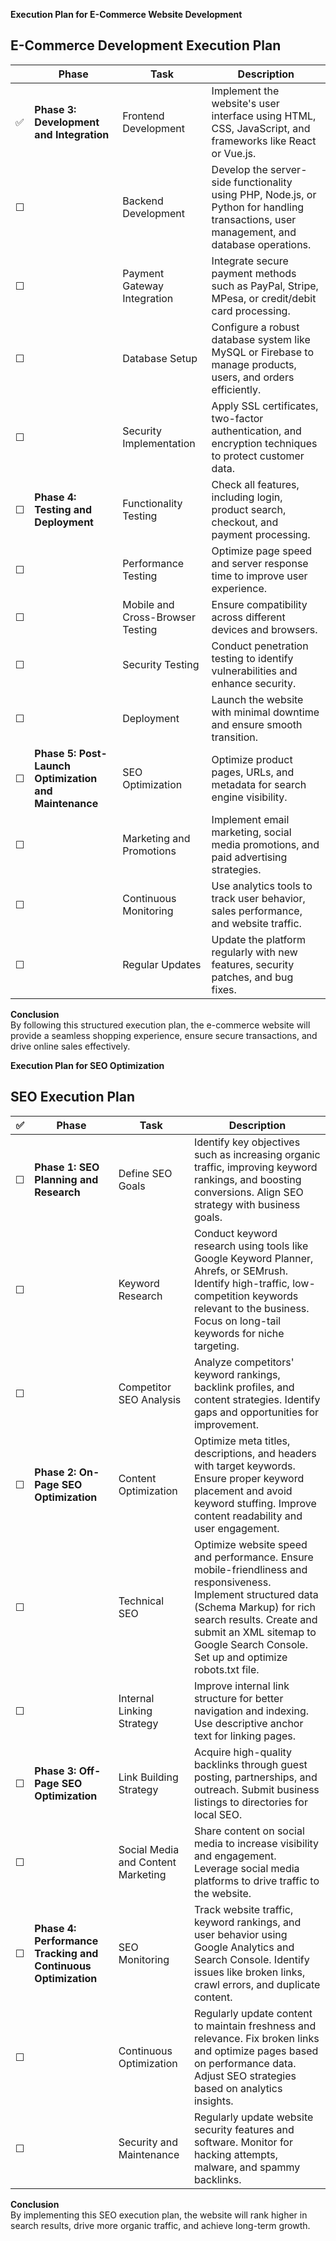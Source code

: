 **Execution Plan for E-Commerce Website Development**

## **E-Commerce Development Execution Plan**

|   | Phase | Task | Description |
|---|---|---|---|
|  ✅ | **Phase 3: Development and Integration** | Frontend Development | Implement the website's user interface using HTML, CSS, JavaScript, and frameworks like React or Vue.js. |
| ☐ |  | Backend Development | Develop the server-side functionality using PHP, Node.js, or Python for handling transactions, user management, and database operations. |
| ☐ |  | Payment Gateway Integration | Integrate secure payment methods such as PayPal, Stripe, MPesa, or credit/debit card processing. |
| ☐ |  | Database Setup | Configure a robust database system like MySQL or Firebase to manage products, users, and orders efficiently. |
| ☐ |  | Security Implementation | Apply SSL certificates, two-factor authentication, and encryption techniques to protect customer data. |
| ☐ | **Phase 4: Testing and Deployment** | Functionality Testing | Check all features, including login, product search, checkout, and payment processing. |
| ☐ |  | Performance Testing | Optimize page speed and server response time to improve user experience. |
| ☐ |  | Mobile and Cross-Browser Testing | Ensure compatibility across different devices and browsers. |
| ☐ |  | Security Testing | Conduct penetration testing to identify vulnerabilities and enhance security. |
| ☐ |  | Deployment | Launch the website with minimal downtime and ensure smooth transition. |
| ☐ | **Phase 5: Post-Launch Optimization and Maintenance** | SEO Optimization | Optimize product pages, URLs, and metadata for search engine visibility. |
| ☐ |  | Marketing and Promotions | Implement email marketing, social media promotions, and paid advertising strategies. |
| ☐ |  | Continuous Monitoring | Use analytics tools to track user behavior, sales performance, and website traffic. |
| ☐ |  | Regular Updates | Update the platform regularly with new features, security patches, and bug fixes. |

**Conclusion**  
By following this structured execution plan, the e-commerce website will provide a seamless shopping experience, ensure secure transactions, and drive online sales effectively.





**Execution Plan for SEO Optimization**

## **SEO Execution Plan**

| ✅ | Phase | Task | Description |
|---|---|---|---|
| ☐ | **Phase 1: SEO Planning and Research** | Define SEO Goals | Identify key objectives such as increasing organic traffic, improving keyword rankings, and boosting conversions. Align SEO strategy with business goals. |
| ☐ |  | Keyword Research | Conduct keyword research using tools like Google Keyword Planner, Ahrefs, or SEMrush. Identify high-traffic, low-competition keywords relevant to the business. Focus on long-tail keywords for niche targeting. |
| ☐ |  | Competitor SEO Analysis | Analyze competitors' keyword rankings, backlink profiles, and content strategies. Identify gaps and opportunities for improvement. |
| ☐ | **Phase 2: On-Page SEO Optimization** | Content Optimization | Optimize meta titles, descriptions, and headers with target keywords. Ensure proper keyword placement and avoid keyword stuffing. Improve content readability and user engagement. |
| ☐ |  | Technical SEO | Optimize website speed and performance. Ensure mobile-friendliness and responsiveness. Implement structured data (Schema Markup) for rich search results. Create and submit an XML sitemap to Google Search Console. Set up and optimize robots.txt file. |
| ☐ |  | Internal Linking Strategy | Improve internal link structure for better navigation and indexing. Use descriptive anchor text for linking pages. |
| ☐ | **Phase 3: Off-Page SEO Optimization** | Link Building Strategy | Acquire high-quality backlinks through guest posting, partnerships, and outreach. Submit business listings to directories for local SEO. |
| ☐ |  | Social Media and Content Marketing | Share content on social media to increase visibility and engagement. Leverage social media platforms to drive traffic to the website. |
| ☐ | **Phase 4: Performance Tracking and Continuous Optimization** | SEO Monitoring | Track website traffic, keyword rankings, and user behavior using Google Analytics and Search Console. Identify issues like broken links, crawl errors, and duplicate content. |
| ☐ |  | Continuous Optimization | Regularly update content to maintain freshness and relevance. Fix broken links and optimize pages based on performance data. Adjust SEO strategies based on analytics insights. |
| ☐ |  | Security and Maintenance | Regularly update website security features and software. Monitor for hacking attempts, malware, and spammy backlinks. |

**Conclusion**  
By implementing this SEO execution plan, the website will rank higher in search results, drive more organic traffic, and achieve long-term growth.

